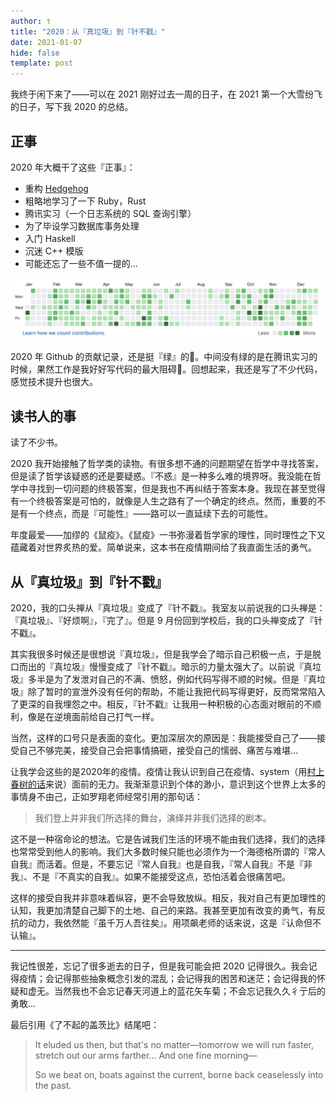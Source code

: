 ```yaml
---
author: τ
title: "2020：从『真垃圾』到『针不戳』"
date: 2021-01-07
hide: false
template: post
---
```


我终于闲下来了——可以在 2021 刚好过去一周的日子，在 2021 第一个大雪纷飞的日子，写下我 2020 的总结。

## 正事

2020 年大概干了这些『正事』：

- 重构 [Hedgehog](https://github.com/yangtau/hedgehog)
- 粗略地学习了一下 Ruby，Rust
- 腾讯实习（一个日志系统的 SQL 查询引擎）
- 为了毕设学习数据库事务处理
- 入门 Haskell
- 沉迷 C++ 模版
- 可能还忘了一些不值一提的…

![github](/images/2020-github.jpeg)

2020 年 Github 的贡献记录，还是挺『绿』的🤪。中间没有绿的是在腾讯实习的时候，果然工作是我好好写代码的最大阻碍🧐。回想起来，我还是写了不少代码，感觉技术提升也很大。

## 读书人的事

读了不少书。

2020 我开始接触了哲学类的读物。有很多想不通的问题期望在哲学中寻找答案，但是读了哲学该疑惑的还是要疑惑。『不惑』是一种多么难的境界呀。我没能在哲学中寻找到一切问题的终极答案，但是我也不再纠结于答案本身。我现在甚至觉得有一个终极答案是可怕的，就像是人生之路有了一个确定的终点。然而，重要的不是有一个终点，而是『可能性』——路可以一直延续下去的可能性。

年度最爱——加缪的《鼠疫》。《鼠疫》一书弥漫着哲学家的理性，同时理性之下又蕴藏着对世界炙热的爱。简单说来，这本书在疫情期间给了我直面生活的勇气。

## 从『真垃圾』到『针不戳』

2020，我的口头禅从『真垃圾』变成了『针不戳』。我室友以前说我的口头禅是：『真垃圾』、『好烦啊』，『完了』。但是 9 月份回到学校后，我的口头禅变成了『针不戳』。

其实我很多时候还是很想说『真垃圾』，但是我学会了暗示自己积极一点，于是脱口而出的『真垃圾』慢慢变成了『针不戳』。暗示的力量太强大了。以前说『真垃圾』多半是为了发泄对自己的不满、愤怒，例如代码写得不顺的时候。但是『真垃圾』除了暂时的宣泄外没有任何的帮助，不能让我把代码写得更好，反而常常陷入了更深的自我埋怨之中。相反，『针不戳』让我用一种积极的心态面对眼前的不顺利，像是在逆境面前给自己打气一样。

当然，这样的口号只是表面的变化。更加深层次的原因是：我能接受自己了——接受自己不够完美，接受自己会把事情搞砸，接受自己的懦弱、痛苦与难堪…

让我学会这些的是2020年的疫情。疫情让我认识到自己在疫情、system（用[村上春树的话](hide/eggs.html)来说）面前的无力。我渐渐意识到个体的渺小，意识到这个世界上太多的事情身不由己，正如罗翔老师经常引用的那句话：

> 我们登上并非我们所选择的舞台，演绎并非我们选择的剧本。

这不是一种宿命论的想法。它是告诫我们生活的环境不能由我们选择，我们的选择也常常受到他人的影响。我们大多数时候只能也必须作为一个海德格所谓的『常人自我』而活着。但是，不要忘记『常人自我』也是自我，『常人自我』不是『非我』、不是『不真实的自我』。如果不能接受这点，恐怕活着会很痛苦吧。

这样的接受自我并非意味着纵容，更不会导致放纵。相反，我对自己有更加理性的认知，我更加清楚自己脚下的土地、自己的来路。我甚至更加有改变的勇气，有反抗的动力，我依然能『虽千万人吾往矣』。用项飙老师的话来说，这是『认命但不认输』。

---

我记性很差，忘记了很多逝去的日子，但是我可能会把 2020 记得很久。我会记得疫情；会记得那些抽象概念引发的混乱；会记得我的困苦和迷茫；会记得我的怀疑和虚无。当然我也不会忘记春天河道上的蓝花矢车菊；不会忘记我久久彳亍后的勇敢…

最后引用《了不起的盖茨比》结尾吧：

>It eluded us then, but that's no matter—tomorrow we will run faster, stretch out our arms farther... And one fine morning—
>
>So we beat on, boats against the current, borne back ceaselessly into the past.
